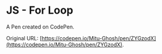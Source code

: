 # JS - For Loop

A Pen created on CodePen.

Original URL: [https://codepen.io/Mitu-Ghosh/pen/ZYGzodX](https://codepen.io/Mitu-Ghosh/pen/ZYGzodX).

